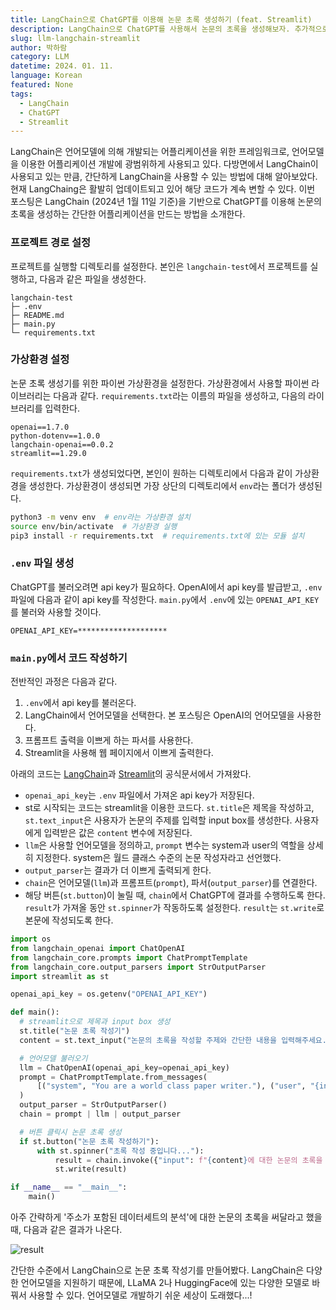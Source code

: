 ```yaml
---
title: LangChain으로 ChatGPT를 이용해 논문 초록 생성하기 (feat. Streamlit)
description: LangChain으로 ChatGPT를 사용해서 논문의 초록을 생성해보자. 추가적으로 ChatGPT의 결과를 Streamlit으로 이쁘게 나타내보자.
slug: llm-langchain-streamlit
author: 박하람
category: LLM
datetime: 2024. 01. 11.
language: Korean
featured: None
tags:
  - LangChain
  - ChatGPT
  - Streamlit
---
```


LangChain은 언어모델에 의해 개발되는 어플리케이션을 위한 프레임워크로, 언어모델을 이용한 어플리케이션 개발에 광범위하게 사용되고 있다. 다방면에서 LangChain이 사용되고 있는 만큼, 간단하게 LangChain을 사용할 수 있는 방법에 대해 알아보았다. 현재 LangChaing은 활발히 업데이트되고 있어 해당 코드가 계속 변할 수 있다. 이번 포스팅은 LangChain (2024년 1월 11일 기준)을 기반으로 ChatGPT를 이용해 논문의 초록을 생성하는 간단한 어플리케이션을 만드는 방법을 소개한다.

### 프로젝트 경로 설정

프로젝트를 실행할 디렉토리를 설정한다. 본인은 `langchain-test`에서 프로젝트를 실행하고, 다음과 같은 파일을 생성한다.

```
langchain-test
├─ .env
├─ README.md
├─ main.py
└─ requirements.txt
```

### 가상환경 설정

논문 초록 생성기를 위한 파이썬 가상환경을 설정한다. 가상환경에서 사용할 파이썬 라이브러리는 다음과 같다. `requirements.txt`라는 이름의 파일을 생성하고, 다음의 라이브러리를 입력한다.

```
openai==1.7.0
python-dotenv==1.0.0
langchain-openai==0.0.2
streamlit==1.29.0
```

`requirements.txt`가 생성되었다면, 본인이 원하는 디렉토리에서 다음과 같이 가상환경을 생성한다. 가상환경이 생성되면 가장 상단의 디렉토리에서 `env`라는 폴더가 생성된다.

```bash
python3 -m venv env  # env라는 가상환경 설치
source env/bin/activate  # 가상환경 실행
pip3 install -r requirements.txt  # requirements.txt에 있는 모듈 설치
```

### `.env` 파일 생성

ChatGPT를 불러오려면 api key가 필요하다. OpenAI에서 api key를 발급받고, `.env` 파일에 다음과 같이 api key를 작성한다. `main.py`에서 `.env`에 있는 `OPENAI_API_KEY`를 불러와 사용할 것이다.

```
OPENAI_API_KEY=********************
```

### `main.py`에서 코드 작성하기

전반적인 과정은 다음과 같다.

1. `.env`에서 api key를 불러온다.
2. LangChain에서 언어모델을 선택한다. 본 포스팅은 OpenAI의 언어모델을 사용한다.
3. 프롬프트 출력을 이쁘게 하는 파서를 사용한다.
4. Streamlit을 사용해 웹 페이지에서 이쁘게 출력한다.

아래의 코드는 [LangChain](https://python.langchain.com/docs/get_started/quickstart)과 [Streamlit](https://docs.streamlit.io/library/api-reference)의 공식문서에서 가져왔다.

- `openai_api_key`는 `.env` 파일에서 가져온 api key가 저장된다.
- st로 시작되는 코드는 streamlit을 이용한 코드다. `st.title`은 제목을 작성하고, `st.text_input`은 사용자가 논문의 주제를 입력할 input box를 생성한다. 사용자에게 입력받은 값은 `content` 변수에 저장된다.
- `llm`은 사용할 언어모델을 정의하고, `prompt` 변수는 system과 user의 역할을 상세히 지정한다. system은 월드 클래스 수준의 논문 작성자라고 선언했다.
- `output_parser`는 결과가 더 이쁘게 출력되게 한다.
- `chain`은 언어모델(`llm`)과 프롬프트(`prompt`), 파서(`output_parser`)를 연결한다.
- 해당 버튼(`st.button`)이 눌릴 때, `chain`에서 ChatGPT에 결과를 수행하도록 한다. `result`가 가져올 동안 `st.spinner`가 작동하도록 설정한다. `result`는 `st.write`로 본문에 작성되도록 한다.

```py
import os
from langchain_openai import ChatOpenAI
from langchain_core.prompts import ChatPromptTemplate
from langchain_core.output_parsers import StrOutputParser
import streamlit as st

openai_api_key = os.getenv("OPENAI_API_KEY")

def main():
  # streamlit으로 제목과 input box 생성
  st.title("논문 초록 작성기")
  content = st.text_input("논문의 초록을 작성할 주제와 간단한 내용을 입력해주세요.")

  # 언어모델 불러오기
  llm = ChatOpenAI(openai_api_key=openai_api_key)
  prompt = ChatPromptTemplate.from_messages(
      [("system", "You are a world class paper writer."), ("user", "{input}")]
  )
  output_parser = StrOutputParser()
  chain = prompt | llm | output_parser

  # 버튼 클릭시 논문 초록 생성
  if st.button("논문 초록 작성하기"):
      with st.spinner("초록 작성 중입니다..."):
          result = chain.invoke({"input": f"{content}에 대한 논문의 초록을 작성해줘."})
          st.write(result)

if __name__ == "__main__":
    main()
```

아주 간략하게 '주소가 포함된 데이터세트의 분석'에 대한 논문의 초록을 써달라고 했을 때, 다음과 같은 결과가 나온다.

![result](/llm-langchain-streamlit/result.png)

간단한 수준에서 LangChain으로 논문 초록 작성기를 만들어봤다. LangChain은 다양한 언어모델을 지원하기 때문에, LLaMA 2나 HuggingFace에 있는 다양한 모델로 바꿔서 사용할 수 있다.
언어모델로 개발하기 쉬운 세상이 도래했다...!
